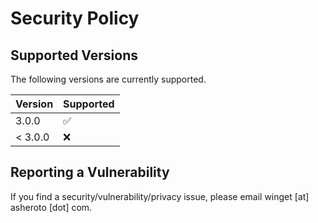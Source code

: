 # Security Policy

## Supported Versions

The following versions are currently supported.

| Version | Supported          |
| ------- | ------------------ |
| 3.0.0   | :white_check_mark: |
| < 3.0.0 | :x:                |

## Reporting a Vulnerability

If you find a security/vulnerability/privacy issue, please email winget [at] asheroto [dot] com.